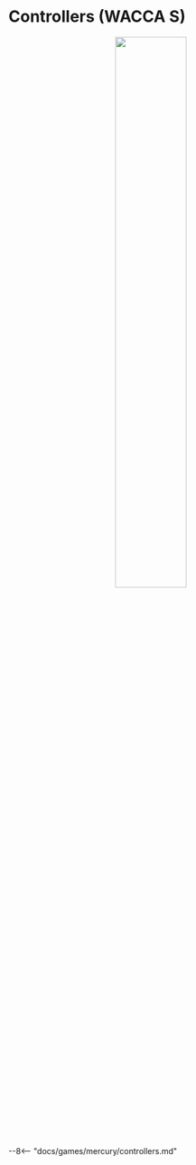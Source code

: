 # Controllers (WACCA S)
<div style="text-align: center;">
    <img src="/img/wacca/waccas.png" width="50%">
</div>

--8<-- "docs/games/mercury/controllers.md"